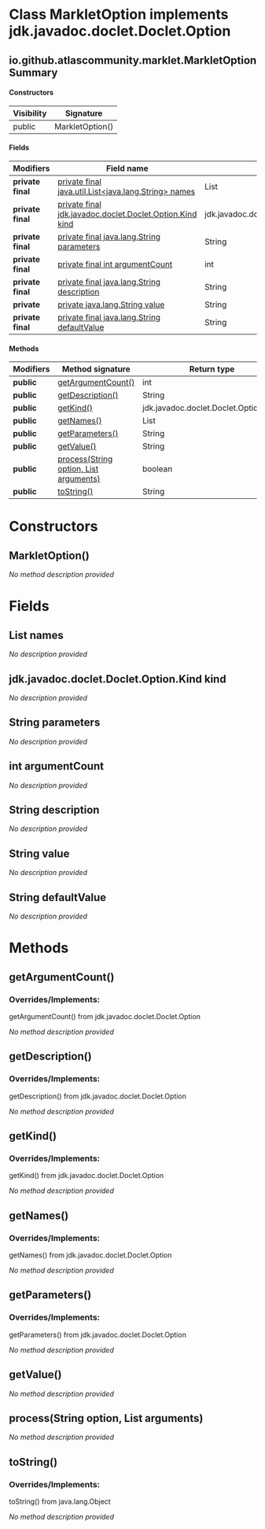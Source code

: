 Class MarkletOption implements jdk.javadoc.doclet.Doclet.Option
===============================================================


io.github.atlascommunity.marklet.MarkletOption Summary
-------
#### Constructors
| Visibility | Signature       |
| ---------- | --------------- |
| public     | MarkletOption() |
#### Fields
| Modifiers         | Field name                                                                                         | Type                                  |
| ----------------- | -------------------------------------------------------------------------------------------------- | ------------------------------------- |
| **private final** | [private final java.util.List<java.lang.String> names](#javautillistjavalangstring-names)          | List<String>                          |
| **private final** | [private final jdk.javadoc.doclet.Doclet.Option.Kind kind](#jdkjavadocdocletdocletoptionkind-kind) | jdk.javadoc.doclet.Doclet.Option.Kind |
| **private final** | [private final java.lang.String parameters](#javalangstring-parameters)                            | String                                |
| **private final** | [private final int argumentCount](#int-argumentcount)                                              | int                                   |
| **private final** | [private final java.lang.String description](#javalangstring-description)                          | String                                |
| **private**       | [private java.lang.String value](#javalangstring-value)                                            | String                                |
| **private final** | [private final java.lang.String defaultValue](#javalangstring-defaultvalue)                        | String                                |
#### Methods
| Modifiers  | Method signature                                                                             | Return type                           |
| ---------- | -------------------------------------------------------------------------------------------- | ------------------------------------- |
| **public** | [getArgumentCount()](#getargumentcount)                                                      | int                                   |
| **public** | [getDescription()](#getdescription)                                                          | String                                |
| **public** | [getKind()](#getkind)                                                                        | jdk.javadoc.doclet.Doclet.Option.Kind |
| **public** | [getNames()](#getnames)                                                                      | List<String>                          |
| **public** | [getParameters()](#getparameters)                                                            | String                                |
| **public** | [getValue()](#getvalue)                                                                      | String                                |
| **public** | [process(String option, List<String> arguments)](#processstring-option-liststring-arguments) | boolean                               |
| **public** | [toString()](#tostring)                                                                      | String                                |

Constructors
============
MarkletOption()
---------------
*No method description provided*


Fields
======
List<String> names
--------------------------------------
*No description provided*


jdk.javadoc.doclet.Doclet.Option.Kind kind
------------------------------------------
*No description provided*


String parameters
---------------------------
*No description provided*


int argumentCount
-----------------
*No description provided*


String description
----------------------------
*No description provided*


String value
----------------------
*No description provided*


String defaultValue
-----------------------------
*No description provided*


Methods
=======
getArgumentCount()
------------------
### Overrides/Implements:
getArgumentCount() from jdk.javadoc.doclet.Doclet.Option

*No method description provided*


getDescription()
----------------
### Overrides/Implements:
getDescription() from jdk.javadoc.doclet.Doclet.Option

*No method description provided*


getKind()
---------
### Overrides/Implements:
getKind() from jdk.javadoc.doclet.Doclet.Option

*No method description provided*


getNames()
----------
### Overrides/Implements:
getNames() from jdk.javadoc.doclet.Doclet.Option

*No method description provided*


getParameters()
---------------
### Overrides/Implements:
getParameters() from jdk.javadoc.doclet.Doclet.Option

*No method description provided*


getValue()
----------
*No method description provided*


process(String option, List<String> arguments)
----------------------------------------------
*No method description provided*


toString()
----------
### Overrides/Implements:
toString() from java.lang.Object

*No method description provided*


